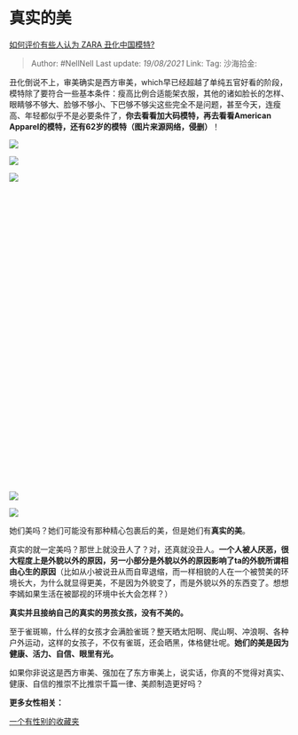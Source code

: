 # 真实的美
[如何评价有些人认为 ZARA 丑化中国模特?](https://www.zhihu.com/question/312524722/answer/601897191)

> Author: #NellNell
> Last update: *19/08/2021*
> Link:
> Tag:
> 沙海拾金:

丑化倒说不上，审美确实是西方审美，which早已经超越了单纯五官好看的阶段，模特除了要符合一些基本条件：瘦高比例合适能架衣服，其他的诸如脸长的怎样、眼睛够不够大、脸够不够小、下巴够不够尖这些完全不是问题，甚至今天，连瘦高、年轻都似乎不是必要条件了，**你去看看加大码模特，再去看看American Apparel的模特，还有62岁的模特（图片来源网络，侵删）**！

![](https://pic3.zhimg.com/50/v2-c9a8b37481a5d13c44b8c2b52c688b6e_720w.jpg?source=c8b7c179)

![](https://pic3.zhimg.com/80/v2-c9a8b37481a5d13c44b8c2b52c688b6e_720w.jpg?source=c8b7c179)

![](https://pic1.zhimg.com/50/v2-797a2b39fc753db01892c333c1c908ce_720w.jpg?source=c8b7c179)

![](data:image/svg+xml;utf8,<svg%20xmlns='http://www.w3.org/2000/svg'%20width='750'%20height='789'></svg>)

![](https://pic1.zhimg.com/50/v2-770b82c28aed1cea6998afc4ef7ac6f4_720w.jpg?source=c8b7c179)

![](https://pic1.zhimg.com/80/v2-770b82c28aed1cea6998afc4ef7ac6f4_720w.jpg?source=c8b7c179)

她们美吗？她们可能没有那种精心包裹后的美，但是她们有**真实的美**。

真实的就一定美吗？那世上就没丑人了？对，还真就没丑人。**一个人被人厌恶，很大程度上是外貌以外的原因，另一小部分是外貌以外的原因影响了ta的外貌所谓相由心生的原因**（比如从小被说丑从而自卑退缩，而一样相貌的人在一个被赞美的环境长大，为什么就显得更美，不是因为外貌变了，而是外貌以外的东西变了。想想李嫣如果生活在被鄙视的环境中长大会怎样？）

**真实并且接纳自己的真实的男孩女孩，没有不美的。**

至于雀斑嘛，什么样的女孩才会满脸雀斑？整天晒太阳啊、爬山啊、冲浪啊、各种户外运动，这样的女孩子，不仅有雀斑，还会晒黑，体格健壮呢。**她们的美是因为健康、活力、自信、眼里有光。**

如果你非说这是西方审美、强加在了东方审美上，说实话，你真的不觉得对真实、健康、自信的推崇不比推崇千篇一律、美颜制造更好吗？

**更多女性相关：**

[一个有性别的收藏夹](https://www.zhihu.com/collection/326955627)
